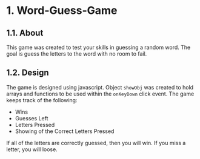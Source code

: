 # 1. Word-Guess-Game

## 1.1. About

This game was created to test your skills in guessing a random word. The goal is guess the letters to the word with no room to fail. 

## 1.2. Design 
The game is designed using javascript. Object `showObj` was created to hold arrays and functions to be used within the `onKeyDown` click event. The game keeps track of the following:

* Wins
* Guesses Left
* Letters Pressed
* Showing of the Correct Letters Pressed

If all of the letters are correctly guessed, then you will win. If you miss a letter, you will loose. 